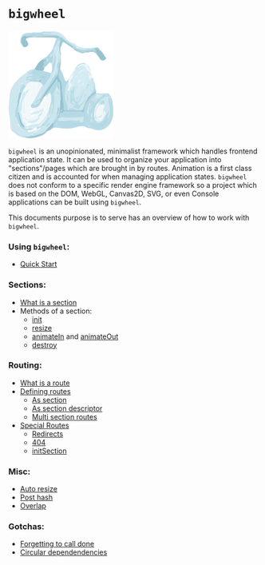 # `bigwheel`
![bigwheel logo](images/bigwheellogo.png)

`bigwheel` is an unopinionated, minimalist framework which handles frontend application state. It can be used to organize your application into "sections"/pages which are brought in by routes. Animation is a first class citizen and is accounted for when managing application states. `bigwheel` does not conform to a specific render engine framework so a project which is based on the DOM, WebGL, Canvas2D, SVG, or even Console applications can be built using `bigwheel`.

This documents purpose is to serve has an overview of how to work with `bigwheel`.

### Using `bigwheel`:
- [Quick Start](quickstart.md)

### Sections:
- [What is a section](sections.md)
- Methods of a section:
    + [init](sections-init.md)
    + [resize](sections-resize.md)
    + [animateIn](sections-animateInOut.md#animatein) and [animateOut](sections-animateInOut.md#animateout)
    + [destroy](sections-destroy.md)

### Routing:
- [What is a route](routes.md)
- [Defining routes](routes-defining.md)
    + [As section](routes-defining.md#as-section-standard-form)
    + [As section descriptor](routes-defining.md#as-section-descriptor)
    + [Multi section routes](routes-defining.md#multi-section-routes)
- [Special Routes](routes-special.md)
    + [Redirects](routes-special.md#redirects)
    + [404](routes-special.md#404)
    + [initSection](routes-special.md#initsection)

### Misc:
- [Auto resize](misc.md#auto-resize)
- [Post hash](misc.md#auto-resize)
- [Overlap](misc.md#overlap)

### Gotchas:
- [Forgetting to call done](gotchas.md#forgetting-to-call-done)
- [Circular dependendencies](gotchas.md#circular-dependendencies)
